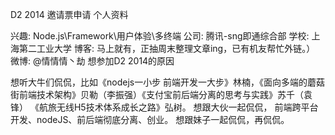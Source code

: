 D2 2014 邀请票申请
个人资料

兴趣: Node.js\Framework\用户体验\多终端
公司: 腾讯-sng即通综合部
学校: 上海第二工业大学
博客: 马上就有，正抽周末整理文章ing，已有机友帮忙外链。）
微博: @情情情丶劫
想参加D2 2014的原因

想听大牛们侃侃，比如《nodejs一小步 前端开发一大步》林楠，《面向多端的蘑菇街前端技术架构》贝勒（李振强）《支付宝前后端分离的思考与实践》苏千（袁锋）
《航旅无线H5技术体系成长之路》弘树。
想跟大伙一起侃侃， 前端跨平台开发、nodeJS、前后端彻底分离、创业。
想跟妹子一起侃侃，再侃侃。
